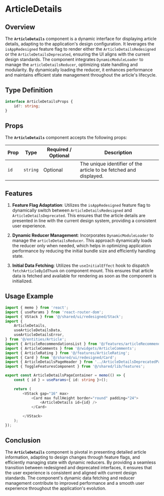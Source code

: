 # ArticleDetails

## Overview
The **`ArticleDetails`** component is a dynamic interface for displaying article details, adapting to the application's design configuration. 
It leverages the `isAppRedesigned` feature flag to render either the `ArticleDetailsRedesigned` or the `ArticleDetailsDeprecated`, ensuring the UI aligns with the current design standards. The component integrates `DynamicModuleLoader` to manage the `articleDetailsReducer`, optimizing state handling and modularity. By dynamically loading the reducer, it enhances performance and maintains efficient state management throughout the article's lifecycle.

## Type Definition
```typescript
interface ArticleDetailsProps {
    id?: string;
}
```
## Props
The **`ArticleDetails`** component accepts the following props:

| Prop | Type | Required / Optional | Description |
|------|------|----------------------|-------------|
| `id` | `string` | Optional | The unique identifier of the article to be fetched and displayed. |

## Features

1. **Feature Flag Adaptation**: Utilizes the `isAppRedesigned` feature flag to dynamically switch between `ArticleDetailsRedesigned` and `ArticleDetailsDeprecated`. This ensures that the article details are presented in line with the current design system, providing a consistent user experience.

2. **Dynamic Reducer Management**: Incorporates `DynamicModuleLoader` to manage the `articleDetailsReducer`. This approach dynamically loads the reducer only when needed, which helps in optimizing application performance by reducing the initial bundle size and efficiently handling state.

3. **Initial Data Fetching**: Utilizes the `useInitialEffect` hook to dispatch `fetchArticleByIdThunk` on component mount. This ensures that article data is fetched and available for rendering as soon as the component is initialized.

## Usage Example
```typescript jsx
import { memo } from 'react';
import { useParams } from 'react-router-dom';
import { VStack } from '@/shared/ui/redesigned/Stack';
import {
    ArticleDetails,
    useArticleDetailsData,
    useArticleDetailsError,
} from '@/entities/Article';
import { ArticleRecommendationsList } from '@/features/articleRecommendationsList';
import { ArticleComments } from '@/widgets/ArticleComments';
import { ArticleRating } from '@/features/ArticleRating';
import { Card } from '@/shared/ui/redesigned/Card';
import { ArticleDetailsPageHeader } from '../ArticleDetailsDeprecatedPage/ArticleDetailsPageHeader/ArticleDetailsPageHeader';
import { ToggleFeaturesComponent } from '@/shared/lib/features';

export const ArticleDetailsPageContainer = memo(() => {
    const { id } = useParams<{ id: string }>();
  
    return (
        <VStack gap="16" max>
            <Card max fullHeight border="round" padding="24">
                <ArticleDetails id={id} />
            </Card>
            
        </VStack>
    );
});
```

## Conclusion
The **`ArticleDetails`** component is pivotal in presenting detailed article information, adapting to design changes through feature flags, and efficiently managing state with dynamic reducers. By providing a seamless transition between redesigned and deprecated interfaces, it ensures that the user experience is consistent and aligned with current design standards. The component's dynamic data fetching and reducer management contribute to improved performance and a smooth user experience throughout the application's evolution.
